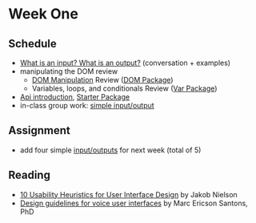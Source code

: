 # Week One

## Schedule
- [What is an input? What is an output?](/lecture-input-output) (conversation + examples)
- manipulating the DOM review
	- [DOM Manipulation](/lecture-dom) Review ([DOM Package](/files/dom_manipulation.zip))
	- Variables, loops, and conditionals Review ([Var Package](/files/vars_and_objects.zip))
- [Api introduction](/lecture-api), [Starter Package](/files/speech_starter_pack.zip)
- in-class group work: [simple input/output](/input-output)

## Assignment
- add four simple [input/outputs](/input-output) for next week (total of 5)

## Reading
- [10 Usability Heuristics for User Interface Design](https://www.nngroup.com/articles/ten-usability-heuristics/) by Jakob Nielson
- [Design guidelines for voice user interfaces](https://uxdesign.cc/design-guidelines-for-voice-user-interfaces-3c3b73982f4c) by Marc Ericson Santons, PhD